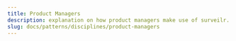 ```yaml
---
title: Product Managers
description: explanation on how product managers make use of surveilr.
slug: docs/patterns/disciplines/product-managers
---
```

